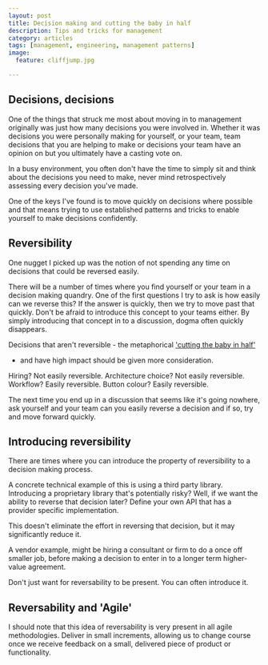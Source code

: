 ```yaml
---
layout: post
title: Decision making and cutting the baby in half
description: Tips and tricks for management
category: articles
tags: [management, engineering, management patterns]
image:
  feature: cliffjump.jpg

--- 
```


## Decisions, decisions

One of the things that struck me most about moving in to management
originally was just how many decisions you were involved in. Whether it was
decisions you were personally making for yourself, or your team, team
decisions that you are helping to make or decisions your team have an opinion
on but you ultimately have a casting vote on.

In a busy environment, you often don't have the time to simply sit and think about
the decisions you need to make, never mind retrospectively assessing every
decision you've made.

One of the keys I've found is to move quickly on decisions where possible and
that means trying to use established patterns and tricks to enable yourself to
make decisions confidently. 

## Reversibility

One nugget I picked up was the notion of not spending any time on decisions
that could be reversed easily.

There will be a number of times where you find yourself or your team in a
decision making quandry. One of the first questions I try to ask is how easily
can we reverse this? If the answer is quickly, then we try to move past that
quickly. Don't be afraid to introduce this concept to your teams either. By
simply introducing that concept in to a discussion, dogma often quickly
disappears. 

Decisions that aren't reversible - the metaphorical ['cutting the baby in
half'](https://en.wikipedia.org/wiki/Judgment_of_Solomon#.22Splitting_the_baby.22)
- and have high impact should be given more consideration. 

Hiring? Not easily reversible.
Architecture choice? Not easily reversible.
Workflow? Easily reversible.
Button colour? Easily reversible.

The next time you end up in a discussion that seems like it's going nowhere,
ask yourself and your team can you easily reverse a decision and if so, try
and move forward quickly.

## Introducing reversibility

There are times where you can introduce the property of reversibility to a
decision making process. 

A concrete technical example of this is using a third party library.
Introducing a proprietary library that's potentially risky? Well, if we want
the ability to reverse that decision later? Define your own API that has a
provider specific implementation.

This doesn't eliminate the effort in reversing that decision, but it may
significantly reduce it.

A vendor example, might be hiring a consultant or firm to do a once off
smaller job, before making a decision to enter in to a longer term
higher-value agreement.

Don't just want for reversability to be present. You can often introduce it.

## Reversability and 'Agile'

I should note that this idea of reversability is very present in all agile
methodologies. Deliver in small increments, allowing us to change course once
we receive feedback on a small, delivered piece of product or functionality. 
